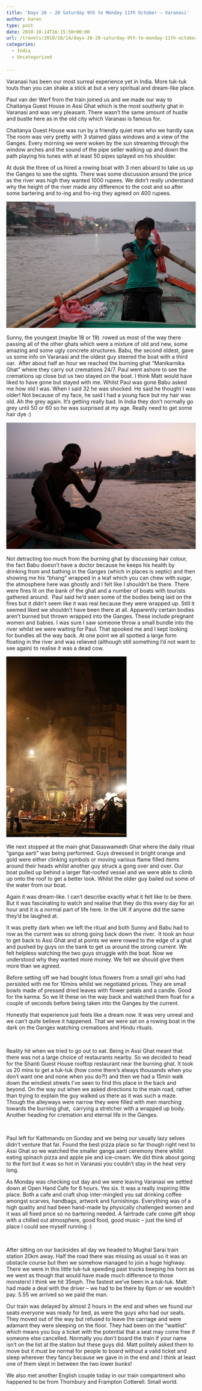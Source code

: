 ```yaml
---
title: 'Days 26 – 28 Saturday 9th to Monday 11th October – Varanasi'
author: karen
type: post
date: 2010-10-14T16:15:50+00:00
url: /travels/2010/10/14/days-26-28-saturday-9th-to-monday-11th-october-varanasi/
categories:
  - India
  - Uncategorized

---
```

Varanasi has been our most surreal experience yet in India. More tuk-tuk touts than you can shake a stick at but a very spiritual and dream-like place. 

Paul van der Werf from the train joined us and we made our way to Chaitanya Guest House in Assi Ghat which is the most southerly ghat in Varanasi and was very pleasant. There wasn’t the same amount of hustle and bustle here as in the old city which Varanasi is famous for.

Chaitanya Guest House was run by a friendly quiet man who we hardly saw. The room was very pretty with 3 stained glass windows and a view of the Ganges. Every morning we were woken by the sun streaming through the window arches and the sound of the pipe seller walking up and down the path playing his tunes with at least 50 pipes splayed on his shoulder.

At dusk the three of us hired a rowing boat with 3 men aboard to take us up the Ganges to see the sights. There was some discussion around the price as the river was high they wanted 1000 rupees. We didn’t really understand why the height of the river made any difference to the cost and so after some bartering and to-ing and fro-ing they agreed on 400 rupees. 

![Sunny](/travels-wp-content/uploads/2010/10/IMG_2636.jpg) 

Sunny, the youngest (maybe 18 or 19)&nbsp; rowed us most of the way there passing all of the other ghats which were a mixture of old and new, some amazing and some ugly concrete structures. Babu, the second oldest, gave us some info on Varanasi and the oldest guy steered the boat with a third oar.&nbsp; After about half an hour we reached the burning ghat “Manikarnika Ghat” where they carry out cremations 24/7. Paul went ashore to see the cremations up close but us two stayed on the boat. I think Matt would have liked to have gone but stayed with me. Whilst Paul was gone Babu asked me how old I was. When I said 32 he was shocked. He said he thought I was older! Not because of my face, he said I had a young face but my hair was old. Ah the grey again. It’s getting really bad. In India they don’t normally go grey until 50 or 60 so he was surprised at my age. Really need to get some hair dye :)

![Babu, one of our boatmen on the Ganges, strikes a pose](/travels-wp-content/uploads/2010/10/IMG_2639.jpg)

Not detracting too much from the burning ghat by discussing hair colour, the fact Babu doesn’t have a doctor because he keeps his health by drinking from and bathing in the Ganges (which in places is septic) and then showing me his “bhang” wrapped in a leaf which you can chew with sugar, the atmosphere here was ghostly and I felt like I shouldn’t be there. There were fires lit on the bank of the ghat and a number of boats with tourists gathered around.&nbsp; Paul said he’d seen some of the bodies being laid on the fires but it didn’t seem like it was real because they were wrapped up. Still it seemed liked we shouldn’t have been there at all. Apparently certain bodies aren’t burned but thrown wrapped into the Ganges. These include pregnant women and babies. I was sure I saw someone throw a small bundle into the river whilst we were waiting for Paul. That spooked me and I kept looking for bundles all the way back. At one point we all spotted a large form floating in the river and was relieved (although still something I’d not want to see again) to realise it was a dead cow.

![Dasaswamedh Ghat](/travels-wp-content/uploads/2010/10/IMG_2674.jpg) 

We next stopped at the main ghat Dasaswamedh Ghat where the daily ritual “ganga aarti” was being performed. Guys dreessed in bright orange and gold were either clinking symbols or moving various flame filled items around their heads whilst another guy struck a gong over and over. Our boat pulled up behind a larger flat-roofed vessel and we were able to climb up onto the roof to get a better look. Whilst the older guy bailed out some of the water from our boat.

Again it was dream-like. I can’t describe exactly what it felt like to be there. But it was fascinating to watch and realise that they do this every day for an hour and it is a normal part of life here. In the UK if anyone did the same they’d be laughed at. 

It was pretty dark when we left the ritual and both Sunny and Babu had to row as the current was so strong going back down the river.&nbsp; It took an hour to get back to Assi Ghat and at points we were rowed to the edge of a ghat and pushed by guys on the bank to get us around the strong current. We felt helpless watching the two guys struggle with the boat. Now we understood why they wanted more money. We felt we should give them more than we agreed.

Before setting off we had bought lotus flowers from a small girl who had persisted with me for 10mins whilst we negotiated prices. They are small bowls made of pressed dried leaves with flower petals and a candle. Good for the karma. So we lit these on the way back and watched them float for a couple of seconds before being taken into the Ganges by the current.

Honestly that experience just feels like a dream now. It was very unreal and we can’t quite believe it happened. That we were sat on a rowing boat in the dark on the Ganges watching cremations and Hindu rituals.

&nbsp;

Reality hit when we tried to go out to eat. Being in Assi Ghat meant that there was not a large choice of restaurants nearby. So we decided to head for the Shanti Guest House rooftop restaurant near the burning ghat. It took us 20 mins to get a tuk-tuk (how come there’s always thousands when you don’t want one and none when you do?!) and then we had a 15min walk down the windiest streets I’ve seen to find this place in the back and beyond. On the way out when we asked directions to the main road, rather than trying to explain the guy walked us there as it was such a maze. Though the alleyways were narrow they were filled with men marching towards the burning ghat,&nbsp; carrying a stretcher with a wrapped up body. Another heading for cremation and eternal life in the Ganges. 

&nbsp;

Paul left for Kathmandu on Sunday and we being our usually lazy selves didn’t venture that far. Found the best pizza place so far though right next to Assi Ghat so we watched the smaller ganga aarti ceremony there whilst eating spinach pizza and apple pie and ice-cream. We did think about going to the fort but it was so hot in Varanasi you couldn’t stay in the heat very long.

As Monday was checking out day and we were leaving Varanasi we settled down at Open Hand Cafe for 6 hours. Yes six. It was a really inspiring little place. Both a cafe and craft shop inter-mingled you sat drinking coffee amongst scarves, handbags, artwork and furnishings. Everything was of a high quality and had been hand-made by physically challenged women and it was all fixed price so no bartering needed. A fairtrade cafe come gift shop with a chilled out atmosphere, good food, good music – just the kind of place I could see myself running :)

&nbsp;

After sitting on our backsides all day we headed to Mughal Sarai train station 20km away. Half the road there was missing as usual so it was an obstacle course but then we somehow managed to join a huge highway. There we were in this little tuk-tuk speeding past trucks beeping his horn as we went as though that would have made much difference to those monsters! I think we hit 35mph. The fastest we’ve been in a tuk-tuk. Matt had made a deal with the driver – we had to be there by 6pm or we wouldn’t pay. 5.55 we arrived so we paid the man.

Our train was delayed by almost 2 hours in the end and when we found our seats everyone was ready for bed, as were the guys who had our seats. They moved out of the way but refused to leave the carriage and were adamant they were sleeping on the floor. They had been on the “waitlist” which means you buy a ticket with the potential that a seat may come free if someone else cancelled. Normally you don’t board the train if your name isn’t on the list at the station but these guys did. Matt politely asked them to move but it must be normal for people to board without a valid ticket and sleep wherever they fancy because we gave in in the end and I think at least one of them slept in between the two lower bunks!

We also met another English couple today in our train compartment who happened to be from Thornbury and Frampton Cotterell. Small world.

 [1]: http://www.mattburns.co.uk/travels/wp-content/uploads/2010/10/IMG_2636.jpg
 [2]: http://www.mattburns.co.uk/travels/wp-content/uploads/2010/10/IMG_26391.jpg
 [3]: http://www.mattburns.co.uk/travels/wp-content/uploads/2010/10/IMG_2674.jpg